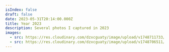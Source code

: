 ```yaml
---
isIndex: false
draft: false
date: 2023-05-31T20:14:00.000Z
title: Year 2023
description: Several photos I captured in 2023
images:
  - src: https://res.cloudinary.com/dzxcguaty/image/upload/v1748711733/DSCF48372_1_ik8u7z.jpg
  - src: https://res.cloudinary.com/dzxcguaty/image/upload/v1748706511/DSCF24102_1_gpr5lu.jpg
---
```

